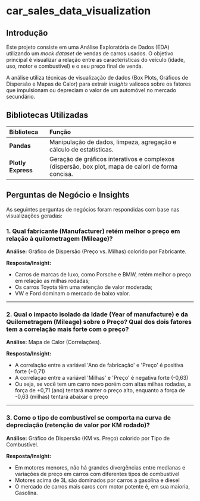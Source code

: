 # car_sales_data_visualization

## Introdução

Este projeto consiste em uma Análise Exploratória de Dados (EDA) utilizando um *mock dataset* de vendas de carros usados. O objetivo principal é visualizar a relação entre as características do veículo (idade, uso, motor e combustível) e o seu preço final de venda.

A análise utiliza técnicas de visualização de dados (Box Plots, Gráficos de Dispersão e Mapas de Calor) para extrair *insights* valiosos sobre os fatores que impulsionam ou depreciam o valor de um automóvel no mercado secundário.

## Bibliotecas Utilizadas

| Biblioteca | Função |
| :--- | :--- |
| **Pandas** | Manipulação de dados, limpeza, agregação e cálculo de estatísticas. |
| **Plotly Express** | Geração de gráficos interativos e complexos (dispersão, box plot, mapa de calor) de forma concisa. |

## Perguntas de Negócio e Insights

As seguintes perguntas de negócios foram respondidas com base nas visualizações geradas:

### 1. Qual fabricante (Manufacturer) retém melhor o preço em relação à quilometragem (Mileage)?

**Análise:** Gráfico de Dispersão (Preço vs. Milhas) colorido por Fabricante.

**Resposta/Insight:**
* Carros de marcas de luxo, como Porsche e BMW, retém melhor o preço em relação as milhas rodadas;
* Os carros Toyota têm uma retenção de valor moderada;
* VW e Ford dominam o mercado de baixo valor.

---

### 2. Qual o impacto isolado da Idade (Year of manufacture) e da Quilometragem (Mileage) sobre o Preço? Qual dos dois fatores tem a correlação mais forte com o preço?

**Análise:** Mapa de Calor (Correlações).

**Resposta/Insight:**
* A correlação entre a variável 'Ano de fabricação' e 'Preço' é positiva forte (+0,71)
* A correlaçao entre a variável 'Milhas' e 'Preço' é negativa forte (-0,63)
* Ou seja, se você tem um carro novo porém com altas milhas rodadas, a força de +0,71 (ano) tentará manter o preço alto, enquanto a força de -0,63 (milhas) tentará abaixar o preço

---

### 3. Como o tipo de combustível se comporta na curva de depreciação (retenção de valor por KM rodado)?

**Análise:** Gráfico de Dispersão (KM vs. Preço) colorido por Tipo de Combustível.

**Resposta/Insight:**
* Em motores menores, não há grandes divergências entre medianas e variações de preço em carros com diferentes tipos de combustível
* Motores acima de 3L são dominados por carros a gasolina e diesel
* O mercado de carros mais caros com motor potente é, em sua maioria, Gasolina.
